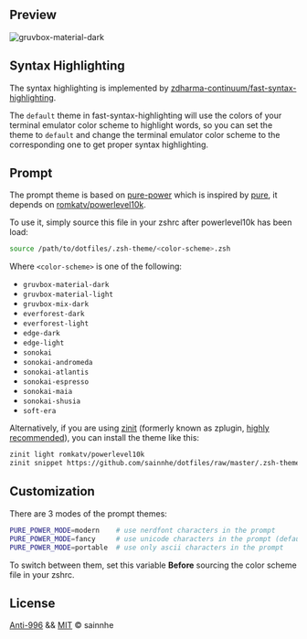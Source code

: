 ## Preview

![gruvbox-material-dark](https://user-images.githubusercontent.com/37491630/64084858-c9364200-cd1e-11e9-8353-492ac95d5ce2.png)

## Syntax Highlighting

The syntax highlighting is implemented by [zdharma-continuum/fast-syntax-highlighting](https://github.com/zdharma-continuum/fast-syntax-highlighting).

The `default` theme in fast-syntax-highlighting will use the colors of your terminal emulator color scheme to highlight words, so you can set the theme to `default` and change the terminal emulator color scheme to the corresponding one to get proper syntax highlighting.

## Prompt

The prompt theme is based on [pure-power](https://github.com/romkatv/dotfiles-public/blob/master/.purepower) which is inspired by [pure](https://github.com/sindresorhus/pure), it depends on [romkatv/powerlevel10k](https://github.com/romkatv/powerlevel10k).

To use it, simply source this file in your zshrc after powerlevel10k has been load:

```zsh
source /path/to/dotfiles/.zsh-theme/<color-scheme>.zsh
```

Where `<color-scheme>` is one of the following:

- `gruvbox-material-dark`
- `gruvbox-material-light`
- `gruvbox-mix-dark`
- `everforest-dark`
- `everforest-light`
- `edge-dark`
- `edge-light`
- `sonokai`
- `sonokai-andromeda`
- `sonokai-atlantis`
- `sonokai-espresso`
- `sonokai-maia`
- `sonokai-shusia`
- `soft-era`

Alternatively, if you are using [zinit](https://github.com/zdharma-continuum/zinit) (formerly known as zplugin, [highly recommended](https://gist.github.com/laggardkernel/4a4c4986ccdcaf47b91e8227f9868ded)), you can install the theme like this:

```zsh
zinit light romkatv/powerlevel10k
zinit snippet https://github.com/sainnhe/dotfiles/raw/master/.zsh-theme/<color-scheme>.zsh
```

## Customization

There are 3 modes of the prompt themes:

```zsh
PURE_POWER_MODE=modern    # use nerdfont characters in the prompt
PURE_POWER_MODE=fancy     # use unicode characters in the prompt (default)
PURE_POWER_MODE=portable  # use only ascii characters in the prompt
```

To switch between them, set this variable **Before** sourcing the color scheme file in your zshrc.

## License

[Anti-996](../LICENSE-Anti-996) && [MIT](../LICENSE-MIT) © sainnhe
